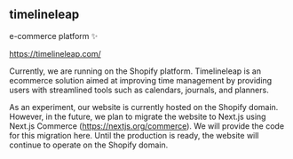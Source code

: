 ## timelineleap

e-commerce platform ✨

https://timelineleap.com/

Currently, we are running on the Shopify platform. Timelineleap is an ecommerce solution aimed at improving time management by providing users with streamlined tools such as calendars, journals, and planners.

As an experiment, our website is currently hosted on the Shopify domain. However, in the future, we plan to migrate the website to Next.js using Next.js Commerce (https://nextjs.org/commerce). We will provide the code for this migration here. Until the production is ready, the website will continue to operate on the Shopify domain.
